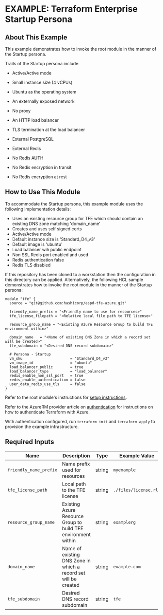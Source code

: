 # EXAMPLE: Terraform Enterprise Startup Persona

## About This Example
This example demonstrates how to invoke the root module in the manner
of the Startup persona.

Traits of the Startup persona include:

* Active/Active mode

* Small instance size (4 vCPUs)

* Ubuntu as the operating system

* An externally exposed network

* No proxy

* An HTTP load balancer

* TLS termination at the load balancer

* External PostgreSQL

* External Redis

* No Redis AUTH

* No Redis encryption in transit

* No Redis encryption at rest

## How to Use This Module

To accommodate the Startup persona, this example module uses the 
following implementation details:

* Uses an existing resource group for TFE which should contain an
existing DNS zone matching 'domain_name'
* Creates and uses self signed certs
* Active/Active mode
* Default instance size is 'Standard_D4_v3'
* Default image is 'ubuntu'
* Load balancer wih public endpoint
* Non SSL Redis port enabled and used
* Redis authentication false
* Redis TLS disabled

If this repository has been cloned to a workstation then the
configuration in this directory can be applied. Alternatively, the
following HCL sample demonstrates how to invoke the root module in the
manner of the Startup persona:

```hcl
module "tfe" {
  source = "git@github.com:hashicorp/espd-tfe-azure.git"

  friendly_name_prefix = "<Friendly name to use for resources>"
  tfe_license_filepath = "<Relative local file path to TFE license>"

  resource_group_name = "<Existing Azure Resource Group to build TFE environment within>"

  domain_name   = "<Name of existing DNS Zone in which a record set will be created>"
  tfe_subdomain = "<Desired DNS record subdomain>"

  # Persona - Startup
  vm_sku                      = "Standard_D4_v3"
  vm_image_id                 = "ubuntu"
  load_balancer_public        = true
  load_balancer_type          = "load_balancer"
  redis_enable_non_ssl_port   = true
  redis_enable_authentication = false
  user_data_redis_use_tls     = false
}
```

Refer to the root module's instructions for [setup instructions](../../README.md#How-to-Use-This-Module).

Refer to the AzureRM provider article on [authentication](https://registry.terraform.io/providers/hashicorp/azurerm/latest/docs) for instructions on how to authenticate Terraform with Azure.

With authentication configured, run `terraform init` and `terraform apply` to provision the example infrastructure.

## Required Inputs

| Name | Description | Type | Example Value |
|------|-------------|------| ------------- |
| `friendly_name_prefix` | Name prefix used for resources | string | `myexample` |
| `tfe_license_path` | Local path to the TFE license | string | `./files/license.rli` |
| `resource_group_name` | Existing Azure Resource Group to build TFE environment within | string | `examplerg` |
| `domain_name` | Name of existing DNS Zone in which a record set will be created | string | `example.com` |
| `tfe_subdomain` | Desired DNS record subdomain | string | `tfe` |
